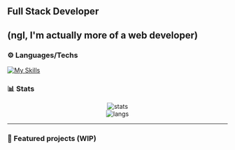 ## Full Stack Developer
(ngl, I'm actually more of a web developer)
---
### ⚙️ Languages/Techs 
[![My Skills](https://skillicons.dev/icons?i=java,py,cpp,javascript,nodejs,figma,angular,html,css,androidstudio,azure,docker,jenkins,mysql,ps,powershell,windows,wordpress,webstorm,ubuntu,selenium,idea,bash,arduino,bots)](https://skillicons.dev)

### 📊 Stats
<p align="center">
  <img src="https://github-readme-stats.vercel.app/api?username=jchabra69&show_icons=true&theme=radical" alt="stats" />
  <br />
  <img src="https://github-readme-stats.vercel.app/api/top-langs/?username=jchabra69&layout=compact&theme=radical" alt="langs" />
</p>

---


### 📌 Featured projects (WIP)




